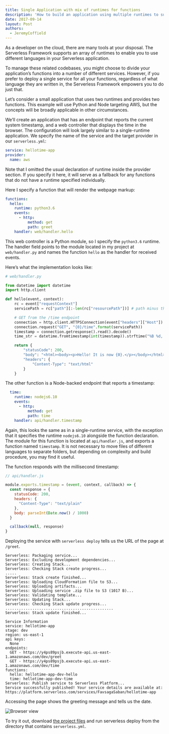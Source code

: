 ```yaml
---
title: Single Application with mix of runtimes for functions
description: 'How to build an application using multiple runtimes to supported mixed-language development with the Serverless Framework'
date: 2017-09-14
layout: Post
authors:
  - JeremyCoffield
---
```


As a developer on the cloud, there are many tools at your disposal. The Serverless Framework supports an array of runtimes to enable you to use different languages in your Serverless application.

To manage these related codebases, you might choose to divide your application’s functions into a number of different services. However, if you prefer to deploy a single service for all your functions, regardless of what language they are written in, the Serverless Framework empowers you to do just that.

Let’s consider a small application that uses two runtimes and provides two functions. This example will use Python and Node targeting AWS, but the concepts will be broadly applicable in other circumstances.

We’ll create an application that has an endpoint that reports the current system timestamp, and a web controller that displays the time in the browser. The configuration will look largely similar to a single-runtime application. We specify the name of the service and the target provider in our `serverless.yml`:
```yml
service: hellotime-app
provider:
  name: aws
```


Note that I omitted the usual declaration of runtime inside the provider section. If you specify it here, it will serve as a fallback for any functions that do not have a runtime specified individually.

Here I specify a function that will render the webpage markup:
```yml
functions:
  hello:
    runtime: python3.6
    events:
      - http:
          method: get
          path: greet
    handler: web/handler.hello
```


This web controller is a Python module, so I specify the `python3.6` runtime. The handler field points to the module located in my project at `web/handler.py` and names the function `hello` as the handler for received events.

Here’s what the implementation looks like:
```python
# web/handler.py

from datetime import datetime
import http.client

def hello(event, context):
    rc = event["requestContext"]
    servicePath = rc["path"][:-len(rc["resourcePath"])] # path minus the resource path '/greet'

    # GET from the /time endpoint
    connection = http.client.HTTPSConnection(event["headers"]["Host"])
    connection.request("GET", "{0}/time".format(servicePath))
    timestamp = connection.getresponse().read().decode()
    time_str = datetime.fromtimestamp(int(timestamp)).strftime("%B %d, %Y")

    return {
        "statusCode": 200,
        "body": "<html><body><p>Hello! It is now {0}.</p></body></html>".format(time_str),
        "headers": {
            "Content-Type": "text/html"
        }
    }
```




The other function is a Node-backed endpoint that reports a timestamp:
```yml
  time:
    runtime: nodejs6.10
    events:
      - http:
          method: get
          path: time
    handler: api/handler.timestamp
```


Again, this looks the same as in a single-runtime service, with the exception that it specifies the runtime `nodejs6.10` alongside the function declaration. The module for this function is located at `api/handler.js`, and exports a function named `timestamp`. It is not necessary to move files of different languages to separate folders, but depending on complexity and build procedure, you may find it useful.

The function responds with the millisecond timestamp:
```javascript
// api/handler.js

module.exports.timestamp = (event, context, callback) => {
  const response = {
    statusCode: 200,
    headers: {
      "Content-Type": "text/plain"
    },
    body: parseInt(Date.now() / 1000)
  }

  callback(null, response)
}
```

Deploying the service with `serverless deploy` tells us the URL of the page at `/greet`. 

```
Serverless: Packaging service...
Serverless: Excluding development dependencies...
Serverless: Creating Stack...
Serverless: Checking Stack create progress...
.....
Serverless: Stack create finished...
Serverless: Uploading CloudFormation file to S3...
Serverless: Uploading artifacts...
Serverless: Uploading service .zip file to S3 (1017 B)...
Serverless: Validating template...
Serverless: Updating Stack...
Serverless: Checking Stack update progress...
................................................
Serverless: Stack update finished...

Service Information
service: hellotime-app
stage: dev
region: us-east-1
api keys:
  None
endpoints:
  GET - https://y4ps89psjb.execute-api.us-east-1.amazonaws.com/dev/greet
  GET - https://y4ps89psjb.execute-api.us-east-1.amazonaws.com/dev/time
functions:
  hello: hellotime-app-dev-hello
  time: hellotime-app-dev-time
Serverless: Publish service to Serverless Platform...
Service successfully published! Your service details are available at:
https://platform.serverless.com/services/FavsagaSaban/hellotime-app
```


Accessing the page shows the greeting message and tells us the date.

![Browser view](https://s3-us-west-2.amazonaws.com/assets.site.serverless.com/blog/multi-language-serivce.png)

To try it out, download [the project files](https://github.com/serverless/examples/tree/master/aws-multiple-runtime) and run serverless deploy from the directory that contains `serverless.yml`.

